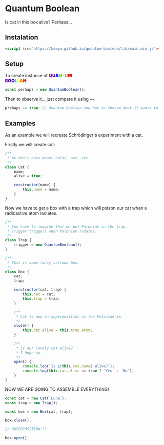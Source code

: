# Quantum Boolean

Is cat in this box alive? Perhaps...

## Instalation

```html
<script src="https://kawyn.github.io/quantum-boolean/lib/main.min.js"></script>
```

## Setup

To create instance of <span style="font-weight: 900; white-space: pre"><span style="color: #9400D3">Q</span><span style="color: #4B0082">U</span><span style="color: #0000FF">A</span><span style="color: #00FF00">N</span><span style="color: #FFFF00">T</span><span style="color: #FF7F00">U</span><span style="color: #FF0000">M</span> <span style="color: #9400D3">B</span><span style="color: #4B0082">O</span><span style="color: #0000FF">O</span><span style="color: #00FF00">L</span><span style="color: #FFFF00">E</span><span style="color: #FF7F00">A</span><span style="color: #FF0000">N</span></span>:

```js
const perhaps = new QuantumBoolean();
```

Then to observe it... just compare it using `==`:

```js
prehaps == true; // Quantum boolean now has to choose what it wants to be.
```

## Examples

As an example we will recreate Schrödinger's experiment with a cat.

Firstly we will create cat:

```js
/**
 * We don't care about color, sex, etc.
 */
class Cat {
    name;
    alive = true;

    constructor(name) {
        this.name = name;
    }
}
```

Now we have to get a box with a trap which will poison our cat when a radioactive atom radiates.

```js
/**
 * You have to imagine that we put Polonium in the trap.
 * Trigger triggers when Polonium radates.
 */
class Trap {
    trigger = new QuantumBoolean();
}

/**
 * This is some fancy cartoon box.
 */
class Box {
    cat;
    trap;

    constructor(cat, trap) {
        this.cat = cat;
        this.trap = trap;
    }

    /**
     * Cat is now in superposition as the Polonium is.
     */
    close() {
        this.cat.alive = this.trap.atom;
    }

    /**
     * Is our lovely cat alive?
     * I hope so.
     */
    open() {
        console.log(`Is ${this.cat.name} alive?`);
        console.log(this.cat.alive == true ? `Yes` : `No`);
    }
}
```

NOW WE ARE GOING TO ASSEMBLE EVERYTHING!

```js
const cat = new Cat(`Luna`);
const trap = new Trap();

const box = new Box(cat, trap);

box.close();

// SUPERPOSITION!!!

box.open();
```
